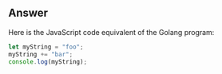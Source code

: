 ## Answer

Here is the JavaScript code equivalent of the Golang program:

```javascript
let myString = "foo";
myString += "bar";
console.log(myString);
```

